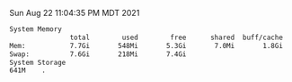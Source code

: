 Sun Aug 22 11:04:35 PM MDT 2021
```bash
System Memory
               total        used        free      shared  buff/cache   available
Mem:           7.7Gi       548Mi       5.3Gi       7.0Mi       1.8Gi       6.8Gi
Swap:          7.6Gi       218Mi       7.4Gi
System Storage
641M	.
```
